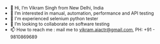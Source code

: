 - 👋 Hi, I’m Vikram Singh from New Delhi, India
- 👀 I’m interested in manual, automation, performance and API testing
- 🌱 I'm experienced selenium python tester
- 💞️ I’m looking to collaborate on software testing
- 📫 How to reach me : mail me to vikram.aiactr@gmail.com, PH: +91 - 9810869689

<!---
vikram191/vikram191 is a ✨ special ✨ repository because its `README.md` (this file) appears on your GitHub profile.
You can click the Preview link to take a look at your changes.
--->

